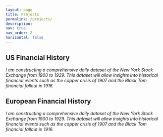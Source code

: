 ```yaml
---
layout: page
title: Projects
permalink: /projects/
description: 
nav: true
nav_order: 2 
horizontal: false
---
```


## **US Financial History**  
*I am constructing a comprehensive daily dataset of the New York Stock Exchange from 1900 to 1929. This dataset will allow insights into historical financial events such as the copper crisis of 1907 and the Black Tom financial fallout in 1916.*

## **European Financial History**  
*I am constructing a comprehensive daily dataset of the New York Stock Exchange from 1900 to 1929. This dataset will allow insights into historical financial events such as the copper crisis of 1907 and the Black Tom financial fallout in 1916.*






